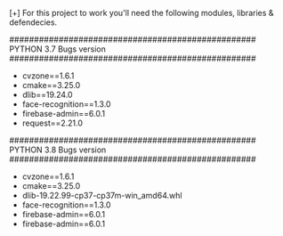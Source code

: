 [+] For this project to work you'll need the following modules, libraries & defendecies.

##################################################
PYTHON 3.7 Bugs version
##################################################
- cvzone==1.6.1
- cmake==3.25.0
- dlib==19.24.0
- face-recognition==1.3.0
- firebase-admin==6.0.1
- request==2.21.0

##################################################
PYTHON 3.8 Bugs version
##################################################
- cvzone==1.6.1
- cmake==3.25.0
- dlib-19.22.99-cp37-cp37m-win_amd64.whl
- face-recognition==1.3.0
- firebase-admin==6.0.1
- firebase-admin==6.0.1